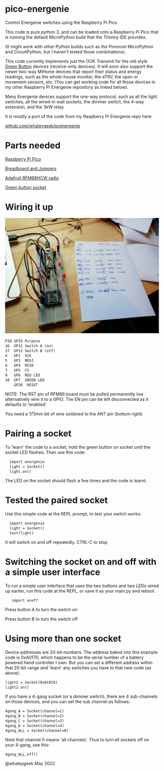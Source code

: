 # pico-energenie
Control Energenie switches using the Raspberry Pi Pico

This code is pure python 3, and can be loaded onto a Raspberry Pi Pico
that is running the default MicroPython build that the Thonny IDE provides.

(It might work with other Python builds such as the Pimoroni MicroPython
and CircuitPython, but I haven't tested those combinations).

This code currently implements just the OOK Transmit for the old-style
[Green Button](https://cpc.farnell.com/energenie/ener002/1-gang-socket-radio-controlled/dp/PL14928)
devices (receive-only devices). It will soon also support
the newer two-way MiHome devices that report their status and energy
readings, such as the whole-house monitor, the eTRV, the open or movement sensors,
etc. (You can get working code for all those devices in my other Raspberry Pi
Energenie repository as linked below).

Many Energenie devices support the one-way protocol, such as all the
light switches, all the wired-in wall sockets, the dimmer switch,
the 4-way extension, and the 3kW relay.

It is mostly a port of the code from my Raspberry Pi Energenie repo here:

[github.com/whaleygeek/pyenergenie](github.com/whaleygeek/pyenergenie)

# Parts needed

[Raspberry Pi Pico](https://shop.pimoroni.com/products/raspberry-pi-pico?variant=32402092326995)

[Breadboard and Jumpers](https://monkmakes.com/pico_kit1.html)

[Adafruit RFM69HCW radio](https://shop.pimoroni.com/products/adafruit-rfm69hcw-transceiver-radio-breakout?variant=19594984071)

[Green button socket](https://cpc.farnell.com/energenie/ener002/1-gang-socket-radio-controlled/dp/PL14928)

# Wiring it up

![Wiring](EnergeniePico.jpg)


```
PIN GPIO Purpose
16  GP12 Switch A (on)
17  GP13 Switch B (off)
4   GP2  SCK
5   GP3  MOSI
6   GP4  MISO
7   GP5  CS
9   GP6  RED LED
10  GP7  GREEN LED
    GP28  RESET
```
NOTE: The RST pin of RFM69 board must be pulled permanently low
alternatively wire it to a GPIO. The EN pin can be left disconnected
as it defaults to 'enabled'.

You need a 173mm bit of wire soldered to the ANT pin (bottom right)

# Pairing a socket

To 'learn' the code to a socket, hold the green button on socket until
the socket LED flashes. Then use this code:
```
  import energenie
  light = Socket()
  light.on()
```

The LED on the socket should flash a few times and the code is learnt.

# Tested the paired socket
Use this simple code at the REPL prompt, to test your switch works:

```
  import energenie
  light = Socket()
  test(light)
```
It will switch on and off repeatedly.
CTRL-C to stop

# Switching the socket on and off with a simple user interface

To run a simple user interface that uses the two buttons and two LEDs wired up
earlier, run this code at the REPL, or save it as your main.py and reboot.

```
   import onoff
```

Press button A to turn the switch on

Press button B to turn the switch off

# Using more than one socket

Device addresses are 20-bit numbers. The address baked into this example code
is 0xA0170, which happens to be the serial number of a battery powered hand
controller I own. But you can set a different address within that 20-bit
range and 'learn' any switches you have to that new code (as above).

```
light2 = Socket(0x6C6C6)
light2.on()
```

If you have a 4-gang socket (or a dimmer switch), there are 4 sub-channels
on those devices, and you can set the sub channel as follows:

```
4gang_A = Socket(channel=1)
4gang_B = Socket(channel=2)
4gang_C = Socket(channel=3)
4gang_D = Socket(channel=4)
4gang_ALL = Socket(channel=0)
```

Note that channel 0 means 'all channels'. Thus to turn all sockets off
on your 4-gang, use this:

```
4gang_ALL.off()
```

@whaleygeek May 2022

